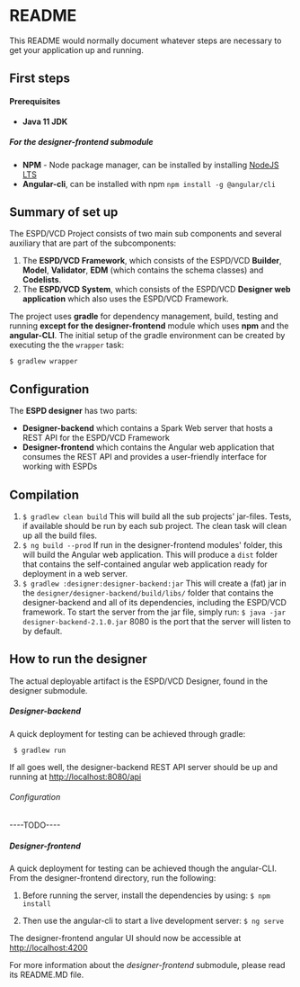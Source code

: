 # README #

This README would normally document whatever steps are necessary to get your application up and running.

## First steps

#### Prerequisites ####
- **Java 11 JDK**

##### For the designer-frontend submodule #####
- **NPM** - Node package manager, can be installed by installing [NodeJS LTS](http://nodejs.org)
- **Angular-cli**, can be installed with npm ```npm install -g @angular/cli```

## Summary of set up ##
The ESPD/VCD Project consists of two main sub components and several auxiliary that are part of the subcomponents:
1. The **ESPD/VCD Framework**, which consists of the ESPD/VCD **Builder**, **Model**, **Validator**, **EDM** (which contains the schema classes) and **Codelists**.
2. The **ESPD/VCD System**, which consists of the ESPD/VCD **Designer web application** which also uses the ESPD/VCD Framework. 

The project uses **gradle** for dependency management, build, testing and running **except for the designer-frontend** module which uses **npm** and the **angular-CLI**.
The initial setup of the gradle environment can be created by executing the the `wrapper` task:

`$ gradlew wrapper`

## Configuration ##
The **ESPD designer** has two parts: 
- **Designer-backend** which contains a Spark Web server that hosts a REST API for the ESPD/VCD Framework
- **Designer-frontend** which contains the Angular web application that consumes the REST API and provides a user-friendly interface for working with ESPDs

## Compilation ##
1. ```$ gradlew clean build```
    This will build all the sub projects' jar-files. Tests, if available should be run by each sub project. The clean task will clean up all the build files.
2. ```$ ng build --prod```
    If run in the designer-frontend modules' folder, this will build the Angular web application.
    This will produce a `dist` folder that contains the self-contained angular web application ready for deployment in a web server.
3. ```$ gradlew :designer:designer-backend:jar```
    This will create a (fat) jar in the `designer/designer-backend/build/libs/` folder that contains the designer-backend and all of its dependencies, including the ESPD/VCD framework. 
    To start the server from the jar file, simply run:
    ```$ java -jar designer-backend-2.1.0.jar``` 
    8080 is the port that the server will listen to by default.

## How to run the designer ##
The actual deployable artifact is the ESPD/VCD Designer, found in the designer submodule. 

##### Designer-backend #####
A quick deployment for testing can be achieved through gradle:

``` $ gradlew run```  

If all goes well, the designer-backend REST API server should be up and running at <http://localhost:8080/api>

###### Configuration 

----TODO----

##### Designer-frontend #####
A quick deployment for testing can be achieved though the angular-CLI. From the designer-frontend directory, run the following:

1. Before running the server, install the dependencies by using:
```$ npm install```

2. Then use the angular-cli to start a live development server:
```$ ng serve```

The designer-frontend angular UI should now be accessible at <http://localhost:4200>

For more information about the *designer-frontend* submodule, please read its README.MD file.
